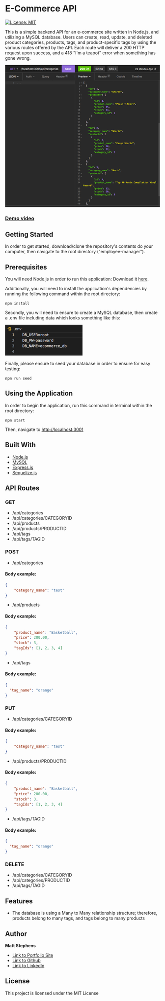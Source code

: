 # E-Commerce API

[![License: MIT](https://img.shields.io/badge/License-MIT-yellow.svg)](https://opensource.org/licenses/MIT)

This is a simple backend API for an e-commerce site written in Node.js, and utilizing a MySQL database. Users can create, read, update, and deleted product categories, products, tags, and product-specific tags by using the various routes offered by the API. Each route will deliver a 200 HTTP request upon success, and a 418 "I'm a teapot" error when something has gone wrong.

![Image](./img/demoImg.png)

### [Demo video](https://watch.screencastify.com/v/u9shyMyW2jPEg3QWIEge)

## Getting Started

In order to get started, download/clone the repository's contents do your computer, then navigate to the root directory ("employee-manager").

## Prerequisites

You will need Node.js in order to run this application: Download it [here](https://nodejs.org/en/).

Additionally, you will need to install the application's dependencies by running the following command within the root directory:

```
npm install
```

Secondly, you will need to ensure to create a MySQL database, then create a .env file including data which looks something like this:

![Image](./img/env.png)

Finally, please ensure to seed your database in order to ensure for easy testing:

```
npm run seed
```

## Using the Application

In order to begin the application, run this command in terminal within the root directory:

```
npm start
```

Then, navigate to [http://localhost:3001](http://localhost:3001)

## Built With

- [Node.js](https://nodejs.org/en/)
- [MySQL](https://www.mysql.com/)
- [Express.js](https://expressjs.com/)
- [Sequelize.js](https://sequelize.org/)

## API Routes

### GET

- /api/categories
- /api/categories/CATEGORYID
- /api/products
- /api/products/PRODUCTID
- /api/tags
- /api/tags/TAGID

### POST

- /api/categories

#### Body example:

```JSON
{
	"category_name": "test"
}
```

- /api/products

#### Body example:

```JSON
{
	"product_name": "Basketball",
	"price": 200.00,
	"stock": 3,
	"tagIds": [1, 2, 3, 4]
}
```

- /api/tags

#### Body example:

```JSON
{
  "tag_name": "orange"
}
```

### PUT

- /api/categories/CATEGORYID

#### Body example:

```JSON
{
	"category_name": "test"
}
```

- /api/products/PRODUCTID

#### Body example:

```JSON
{
	"product_name": "Basketball",
	"price": 200.00,
	"stock": 3,
	"tagIds": [1, 2, 3, 4]
}
```

- /api/tags/TAGID

#### Body example:

```JSON
{
  "tag_name": "orange"
}
```

### DELETE

- /api/categories/CATEGORYID
- /api/categories/PRODUCTID
- /api/tags/TAGID

## Features

- The database is using a Many to Many relationship structure; therefore, products belong to many tags, and tags belong to many products

## Author

**Matt Stephens**

- [Link to Portfolio Site](https://mstephen19.github.io/newestPortfolio)
- [Link to Github](https://github.com/mstephen19)
- [Link to LinkedIn](https://www.linkedin.com/mstephen19)

## License

This project is licensed under the MIT License

